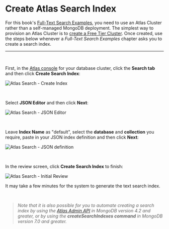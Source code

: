 # Create Atlas Search Index

For this book's [Full-Text Search Examples](../examples/full-text-search/full-text-search.md), you need to use an Atlas Cluster rather than a self-managed MongoDB deployment. The simplest way to provision an Atlas Cluster is to [create a Free Tier Cluster](https://www.mongodb.com/cloud/atlas). Once created, use the steps below whenever a _Full-Text Search Examples_ chapter asks you to create a search index. 

---

&nbsp;

First, in the [Atlas console](https://cloud.mongodb.com/) for your database cluster, click the **Search tab** and then click **Create Search Index**:

![Atlas Search - Create Index](./pics/create-search-index.png)

&nbsp;


Select **JSON Editor** and then click **Next**:

![Atlas Search - JSON Editor](./pics/editor.png)

&nbsp;


Leave **Index Name** as "default", select the **database** and **collection** you require, paste in your JSON index definition and then click **Next**:

![Atlas Search - JSON definition](./pics/json-def.png)

&nbsp;


In the review screen, click **Create Search Index** to finish:

![Atlas Search - Initial Review](./pics/review.png)

It may take a few minutes for the system to generate the text search index.

&nbsp;


> _Note that it is also possible for you to automate creating a search index by using the [Atlas Admin API](https://www.mongodb.com/docs/atlas/reference/api/fts-indexes-create-one/#examples) in MongoDB version 4.2 and greater, or by using the **createSearchIndexes command** in MongoDB version 7.0 and greater._


